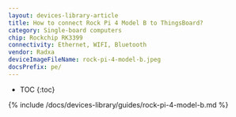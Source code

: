 ```yaml
---
layout: devices-library-article
title: How to connect Rock Pi 4 Model B to ThingsBoard?
category: Single-board computers
chip: Rockchip RK3399
connectivity: Ethernet, WIFI, Bluetooth
vendor: Radxa
deviceImageFileName: rock-pi-4-model-b.jpeg
docsPrefix: pe/
---
```



* TOC
{:toc}

{% include /docs/devices-library/guides/rock-pi-4-model-b.md %}